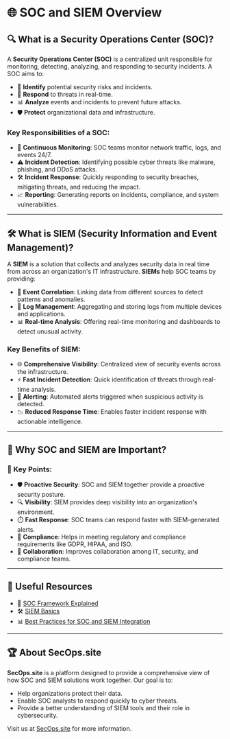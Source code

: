 # 🌐 SOC and SIEM Overview

## 🔍 What is a Security Operations Center (SOC)?

A **Security Operations Center (SOC)** is a centralized unit responsible for monitoring, detecting, analyzing, and responding to security incidents. A SOC aims to:
- 🎯 **Identify** potential security risks and incidents.
- 🔧 **Respond** to threats in real-time.
- 📊 **Analyze** events and incidents to prevent future attacks.
- 🛡️ **Protect** organizational data and infrastructure.

### Key Responsibilities of a SOC:
- 📡 **Continuous Monitoring**: SOC teams monitor network traffic, logs, and events 24/7.
- ⚠️ **Incident Detection**: Identifying possible cyber threats like malware, phishing, and DDoS attacks.
- 🛠️ **Incident Response**: Quickly responding to security breaches, mitigating threats, and reducing the impact.
- 📈 **Reporting**: Generating reports on incidents, compliance, and system vulnerabilities.

---

## 🛠️ What is SIEM (Security Information and Event Management)?

A **SIEM** is a solution that collects and analyzes security data in real time from across an organization's IT infrastructure. **SIEMs** help SOC teams by providing:
- 📅 **Event Correlation**: Linking data from different sources to detect patterns and anomalies.
- 🔄 **Log Management**: Aggregating and storing logs from multiple devices and applications.
- 📊 **Real-time Analysis**: Offering real-time monitoring and dashboards to detect unusual activity.

### Key Benefits of SIEM:
- 🌐 **Comprehensive Visibility**: Centralized view of security events across the infrastructure.
- ⚡ **Fast Incident Detection**: Quick identification of threats through real-time analysis.
- 🔔 **Alerting**: Automated alerts triggered when suspicious activity is detected.
- 📉 **Reduced Response Time**: Enables faster incident response with actionable intelligence.

---

## 🌟 Why SOC and SIEM are Important?

### 🚀 Key Points:
- 🛡️ **Proactive Security**: SOC and SIEM together provide a proactive security posture.
- 🔍 **Visibility**: SIEM provides deep visibility into an organization's environment.
- ⏱️ **Fast Response**: SOC teams can respond faster with SIEM-generated alerts.
- 💼 **Compliance**: Helps in meeting regulatory and compliance requirements like GDPR, HIPAA, and ISO.
- 🤝 **Collaboration**: Improves collaboration among IT, security, and compliance teams.

---

## 🔗 Useful Resources
- 📝 [SOC Framework Explained](https://www.example.com)
- 🛠️ [SIEM Basics](https://www.example.com)
- 📊 [Best Practices for SOC and SIEM Integration](https://www.example.com)

---

## 🏆 About SecOps.site

**SecOps.site** is a platform designed to provide a comprehensive view of how SOC and SIEM solutions work together. Our goal is to:
- Help organizations protect their data.
- Enable SOC analysts to respond quickly to cyber threats.
- Provide a better understanding of SIEM tools and their role in cybersecurity.

Visit us at [SecOps.site](https://secops.site) for more information.
